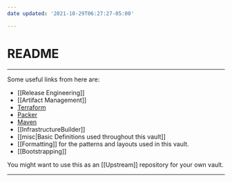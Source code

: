 ```yaml
---
date updated: '2021-10-29T06:27:27-05:00'

---
```


# README

--- 

Some useful links from here are:

- [[Release Engineering]]
- [[Artifact Management]]
- [Terraform](https://terraform.io)
- [Packer](https://packer.io)
- [Maven](https://maven.apache.org)
- [[InfrastructureBuilder]]
- [[misc|Basic Definitions used throughout this vault]]
- [[Formatting]] for the patterns and layouts used in this vault.
- [[Bootstrapping]]

You might want to use this as an [[Upstream]] repository for your own vault.

---
